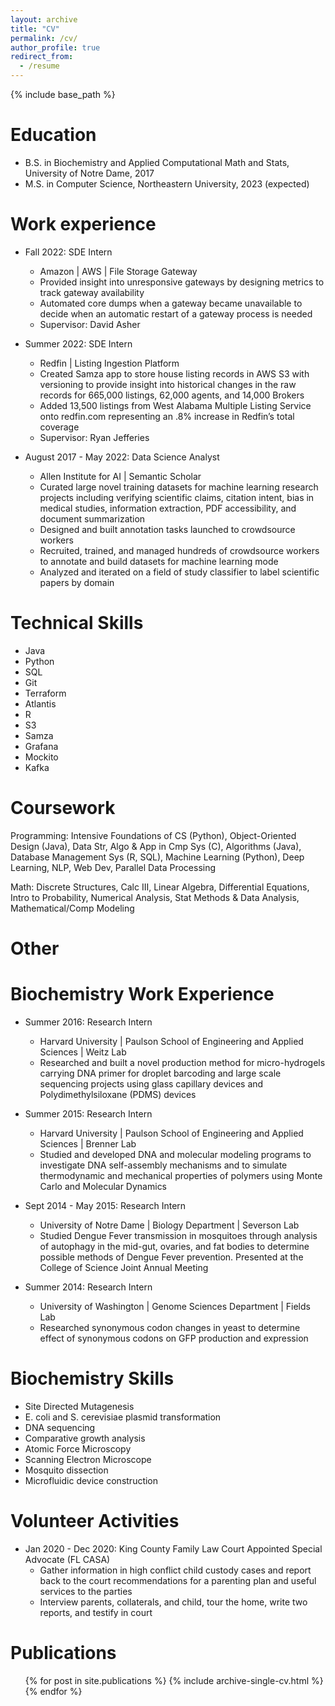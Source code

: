 ```yaml
---
layout: archive
title: "CV"
permalink: /cv/
author_profile: true
redirect_from:
  - /resume
---
```


{% include base_path %}

Education
======
* B.S. in Biochemistry and Applied Computational Math and Stats, University of Notre Dame, 2017
* M.S. in Computer Science, Northeastern University, 2023 (expected)

Work experience
======
* Fall 2022: SDE Intern 
  * Amazon | AWS | File Storage Gateway
  * Provided insight into unresponsive gateways by designing metrics to track gateway availability 
  * Automated core dumps when a gateway became unavailable to decide when an automatic restart of a gateway process is needed
  * Supervisor: David Asher

* Summer 2022: SDE Intern
  * Redfin | Listing Ingestion Platform 
  * Created Samza app to store house listing records in AWS S3 with versioning to provide insight into historical changes in the raw records for 665,000 listings, 62,000 agents, and 14,000 Brokers
  * Added 13,500 listings from West Alabama Multiple Listing Service onto redfin.com representing an .8% increase in Redfin’s total coverage
  * Supervisor: Ryan Jefferies

* August 2017 - May 2022: Data Science Analyst
  * Allen Institute for AI | Semantic Scholar
  * Curated large novel training datasets for machine learning research projects including verifying scientific claims, citation intent, bias in medical studies, information extraction, PDF accessibility, and document summarization
  * Designed and built annotation tasks launched to crowdsource workers
  * Recruited, trained, and managed hundreds of crowdsource workers to annotate and build datasets for machine learning mode
  * Analyzed and iterated on a field of study classifier to label scientific papers by domain

Technical Skills
======

* Java
* Python
* SQL
* Git
* Terraform
* Atlantis
* R
* S3
* Samza
* Grafana
* Mockito
* Kafka

Coursework
======

Programming: Intensive Foundations of CS (Python), Object-Oriented Design (Java), Data Str, Algo & App in Cmp Sys (C), Algorithms (Java), Database Management Sys (R, SQL), Machine Learning (Python), Deep Learning, NLP, Web Dev, Parallel Data Processing

Math: Discrete Structures, Calc III, Linear Algebra, Differential Equations, Intro to Probability, Numerical Analysis, Stat Methods & Data Analysis, Mathematical/Comp Modeling

Other
======

Biochemistry Work Experience
======

* Summer 2016: Research Intern
  * Harvard University | Paulson School of Engineering and Applied Sciences | Weitz Lab
  * Researched and built a novel production method for micro-hydrogels carrying DNA primer for droplet barcoding and large scale sequencing projects using glass capillary devices and Polydimethylsiloxane (PDMS) devices

* Summer 2015: Research Intern 
  * Harvard University | Paulson School of Engineering and Applied Sciences | Brenner Lab
  * Studied and developed DNA and molecular modeling programs to investigate DNA self-assembly mechanisms and to simulate thermodynamic and mechanical properties of polymers using Monte Carlo and Molecular Dynamics

* Sept 2014 - May 2015: Research Intern
  * University of Notre Dame | Biology Department | Severson Lab			
  * Studied Dengue Fever transmission in mosquitoes through analysis of autophagy in the mid-gut, ovaries, and fat bodies to determine possible methods of Dengue Fever prevention. Presented at the College of Science Joint Annual Meeting

* Summer 2014: Research Intern
  * University of Washington | Genome Sciences Department | Fields Lab	
  * Researched synonymous codon changes in yeast to determine effect of synonymous codons on GFP production and expression


Biochemistry Skills
======

* Site Directed Mutagenesis
* E. coli and S. cerevisiae plasmid transformation
* DNA sequencing
* Comparative growth analysis
* Atomic Force Microscopy
* Scanning Electron Microscope
* Mosquito dissection
* Microfluidic device construction


Volunteer Activities 
======

* Jan 2020 - Dec 2020: King County Family Law Court Appointed Special Advocate (FL CASA) 
  * Gather information in high conflict child custody cases and report back to the court recommendations for a parenting plan and useful services to the parties
  * Interview parents, collaterals, and child, tour the home, write two reports, and testify in court


Publications
======
  <ul>{% for post in site.publications %}
    {% include archive-single-cv.html %}
  {% endfor %}</ul>
  
